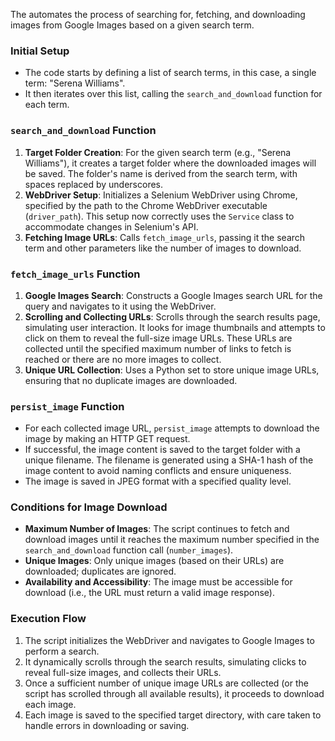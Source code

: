 The automates the process of searching for, fetching, and downloading images from Google Images based on a given search term.


### Initial Setup
- The code starts by defining a list of search terms, in this case, a single term: "Serena Williams".
- It then iterates over this list, calling the `search_and_download` function for each term.

### `search_and_download` Function
1. **Target Folder Creation**: For the given search term (e.g., "Serena Williams"), it creates a target folder where the downloaded images will be saved. The folder's name is derived from the search term, with spaces replaced by underscores.
2. **WebDriver Setup**: Initializes a Selenium WebDriver using Chrome, specified by the path to the Chrome WebDriver executable (`driver_path`). This setup now correctly uses the `Service` class to accommodate changes in Selenium's API.
3. **Fetching Image URLs**: Calls `fetch_image_urls`, passing it the search term and other parameters like the number of images to download.

### `fetch_image_urls` Function
1. **Google Images Search**: Constructs a Google Images search URL for the query and navigates to it using the WebDriver.
2. **Scrolling and Collecting URLs**: Scrolls through the search results page, simulating user interaction. It looks for image thumbnails and attempts to click on them to reveal the full-size image URLs. These URLs are collected until the specified maximum number of links to fetch is reached or there are no more images to collect.
3. **Unique URL Collection**: Uses a Python set to store unique image URLs, ensuring that no duplicate images are downloaded.

### `persist_image` Function
- For each collected image URL, `persist_image` attempts to download the image by making an HTTP GET request.
- If successful, the image content is saved to the target folder with a unique filename. The filename is generated using a SHA-1 hash of the image content to avoid naming conflicts and ensure uniqueness.
- The image is saved in JPEG format with a specified quality level.

### Conditions for Image Download
- **Maximum Number of Images**: The script continues to fetch and download images until it reaches the maximum number specified in the `search_and_download` function call (`number_images`).
- **Unique Images**: Only unique images (based on their URLs) are downloaded; duplicates are ignored.
- **Availability and Accessibility**: The image must be accessible for download (i.e., the URL must return a valid image response).

### Execution Flow
1. The script initializes the WebDriver and navigates to Google Images to perform a search.
2. It dynamically scrolls through the search results, simulating clicks to reveal full-size images, and collects their URLs.
3. Once a sufficient number of unique image URLs are collected (or the script has scrolled through all available results), it proceeds to download each image.
4. Each image is saved to the specified target directory, with care taken to handle errors in downloading or saving.

